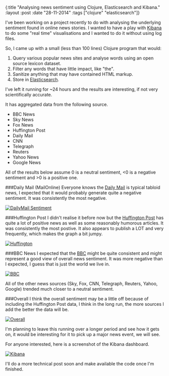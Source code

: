 {:title  "Analysing news sentiment using Clojure, Elasticsearch and Kibana."
 :layout :post
 :date   "28-11-2014"
 :tags   ["clojure" "elasticsearch"]}

I've been working on a project recently to do with analysing the underlying sentiment found in online news stories. I wanted to have a play with [Kibana](http://www.elasticsearch.org/overview/kibana/) to do some "real time" visualisations and I wanted to do it without using log files.

So, I came up with a small (less than 100 lines) Clojure program that would:

1. Query various popular news sites and analyse words using an open source lexicon dataset.
2. Filter any words that have little impact, like "the".
3. Sanitize anything that may have contained HTML markup.
4. Store in [Elasticsearch](http://www.elasticsearch.org/).

I've left it running for ~24 hours and the results are interesting, if not very scientifically accurate.

It has aggregated data from the following source.

- BBC News
- Sky News
- Fox News
- Huffington Post
- Daily Mail
- CNN
- Telegraph
- Reuters
- Yahoo News
- Google News

All of the results below assume 0 is a neutral sentiment, <0 is a negative sentiment and >0 is a positive one.

###Daily Mail (MailOnline)
Everyone knows the [Daily Mail](http://www.dailymail.co.uk/home/index.html) is typical tabloid news, I expected that it would probably generate quite a negative sentiment. It was consistently the most negative.

[![DailyMail Sentiment](http://i.imgur.com/6ssw2Cc.png)](http://i.imgur.com/6ssw2Cc.png)

###Huffington Post
I didn't realise it before now but the [Huffington Post](http://www.huffingtonpost.co.uk/) has quite a lot of positive news as well as some reasonably humorous articles. It was consistently the most postive. It also appears to publish a LOT and very frequently, which makes the graph a bit jumpy.

[![Huffington](http://i.imgur.com/6QarNI0.png)](http://i.imgur.com/6QarNI0.png)

###BBC News
I expected that the [BBC](http://www.bbc.co.uk) might be quite consistent and might represent a good view of overall news sentiment. It was more negative than I expected, I guess that is just the world we live in.

[![BBC](http://i.imgur.com/JbKKBWg.png)](http://i.imgur.com/JbKKBWg.png)

All of the other news sources (Sky, Fox, CNN, Telegraph, Reuters, Yahoo, Google) trended much closer to a neutral sentiment.

###Overall
I think the overall sentiment may be a little off because of including the Huffington Post data, I think in the long run, the more sources I add the better the data will be.

[![Overall](http://i.imgur.com/s4BhqJu.png)](http://i.imgur.com/s4BhqJu.png)

I'm planning to leave this running over a longer period and see how it gets on, it would be interesting for it to pick up a major news event, we will see.

For anyone interested, here is a screenshot of the Kibana dashboard.

[![Kibana](http://i.imgur.com/enIcLcC.png)](http://i.imgur.com/enIcLcC.png)

I'll do a more technical post soon and make available the code once I'm finished.
